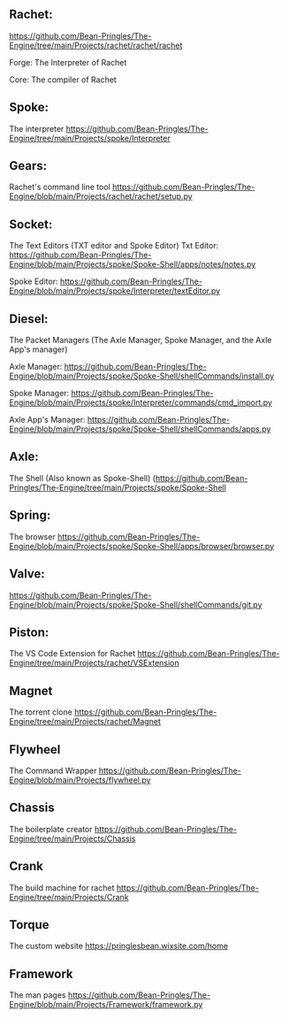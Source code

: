 ## Rachet:
https://github.com/Bean-Pringles/The-Engine/tree/main/Projects/rachet/rachet/rachet

Forge:
The Interpreter of Rachet

Core:
The compiler of Rachet

## Spoke:
The interpreter 
https://github.com/Bean-Pringles/The-Engine/tree/main/Projects/spoke/Interpreter

## Gears:
Rachet's command line tool
https://github.com/Bean-Pringles/The-Engine/blob/main/Projects/rachet/rachet/setup.py

## Socket:
The Text Editors (TXT editor and Spoke Editor)
Txt Editor:
https://github.com/Bean-Pringles/The-Engine/blob/main/Projects/spoke/Spoke-Shell/apps/notes/notes.py

Spoke Editor:
https://github.com/Bean-Pringles/The-Engine/blob/main/Projects/spoke/Interpreter/textEditor.py

## Diesel:
The Packet Managers (The Axle Manager, Spoke Manager, and the Axle App's manager)

Axle Manager:
https://github.com/Bean-Pringles/The-Engine/blob/main/Projects/spoke/Spoke-Shell/shellCommands/install.py

Spoke Manager:
https://github.com/Bean-Pringles/The-Engine/blob/main/Projects/spoke/Interpreter/commands/cmd_import.py

Axle App's Manager:
https://github.com/Bean-Pringles/The-Engine/blob/main/Projects/spoke/Spoke-Shell/shellCommands/apps.py

## Axle:
The Shell (Also known as Spoke-Shell)
(https://github.com/Bean-Pringles/The-Engine/tree/main/Projects/spoke/Spoke-Shell

## Spring:
The browser
https://github.com/Bean-Pringles/The-Engine/blob/main/Projects/spoke/Spoke-Shell/apps/browser/browser.py

## Valve:
https://github.com/Bean-Pringles/The-Engine/blob/main/Projects/spoke/Spoke-Shell/shellCommands/git.py

## Piston:
The VS Code Extension for Rachet
https://github.com/Bean-Pringles/The-Engine/tree/main/Projects/rachet/VSExtension

## Magnet
The torrent clone
https://github.com/Bean-Pringles/The-Engine/tree/main/Projects/rachet/Magnet

## Flywheel
The Command Wrapper
https://github.com/Bean-Pringles/The-Engine/blob/main/Projects/flywheel.py

## Chassis
The boilerplate creator
https://github.com/Bean-Pringles/The-Engine/tree/main/Projects/Chassis

## Crank
The build machine for rachet
https://github.com/Bean-Pringles/The-Engine/tree/main/Projects/Crank

## Torque
The custom website
https://pringlesbean.wixsite.com/home

## Framework
The man pages
https://github.com/Bean-Pringles/The-Engine/blob/main/Projects/Framework/framework.py
